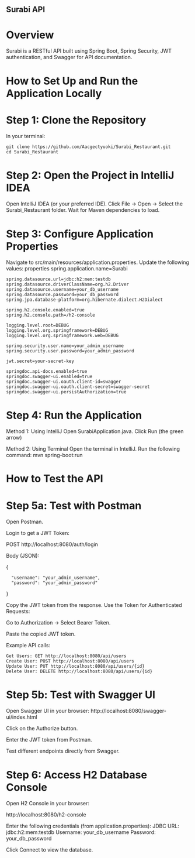 ## Surabi API

# Overview
Surabi is a RESTful API built using Spring Boot, Spring Security, JWT authentication, and Swagger for API documentation.

# How to Set Up and Run the Application Locally

# Step 1: Clone the Repository
In your terminal:

    git clone https://github.com/Aacgectyuoki/Surabi_Restaurant.git
    cd Surabi_Restaurant

# Step 2: Open the Project in IntelliJ IDEA
Open IntelliJ IDEA (or your preferred IDE).
Click File → Open → Select the Surabi_Restaurant folder.
Wait for Maven dependencies to load.

# Step 3: Configure Application Properties
Navigate to src/main/resources/application.properties.
Update the following values:
properties
    spring.application.name=Surabi
    
    spring.datasource.url=jdbc:h2:mem:testdb
    spring.datasource.driverClassName=org.h2.Driver
    spring.datasource.username=your_db_username
    spring.datasource.password=your_db_password
    spring.jpa.database-platform=org.hibernate.dialect.H2Dialect
    
    spring.h2.console.enabled=true
    spring.h2.console.path=/h2-console
    
    logging.level.root=DEBUG
    logging.level.org.springframework=DEBUG
    logging.level.org.springframework.web=DEBUG
    
    spring.security.user.name=your_admin_username
    spring.security.user.password=your_admin_password
    
    jwt.secret=your-secret-key
    
    springdoc.api-docs.enabled=true
    springdoc.swagger-ui.enabled=true
    springdoc.swagger-ui.oauth.client-id=swagger
    springdoc.swagger-ui.oauth.client-secret=swagger-secret
    springdoc.swagger-ui.persistAuthorization=true

# Step 4: Run the Application
Method 1: Using IntelliJ
Open SurabiApplication.java.
Click Run (the green arrow)

Method 2: Using Terminal
Open the terminal in IntelliJ.
Run the following command:
mvn spring-boot:run

# How to Test the API
# Step 5a: Test with Postman
Open Postman.

Login to get a JWT Token:

POST http://localhost:8080/auth/login

Body (JSON):

{

      "username": "your_admin_username",
      "password": "your_admin_password"
  
}

Copy the JWT token from the response.
Use the Token for Authenticated Requests:

Go to Authorization → Select Bearer Token.

Paste the copied JWT token.


Example API calls:

    Get Users: GET http://localhost:8080/api/users
    Create User: POST http://localhost:8080/api/users
    Update User: PUT http://localhost:8080/api/users/{id}
    Delete User: DELETE http://localhost:8080/api/users/{id}

# Step 5b: Test with Swagger UI
Open Swagger UI in your browser:
    http://localhost:8080/swagger-ui/index.html

Click on the Authorize button.

Enter the JWT token from Postman.

Test different endpoints directly from Swagger.

# Step 6: Access H2 Database Console
Open H2 Console in your browser:

http://localhost:8080/h2-console

Enter the following credentials (from application.properties):
    JDBC URL: jdbc:h2:mem:testdb
    Username: your_db_username
    Password: your_db_password

Click Connect to view the database.
